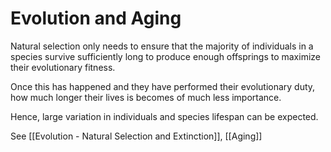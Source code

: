 # Evolution and Aging
Natural selection only needs to ensure that the majority of individuals in a species survive sufficiently long to produce enough offsprings to maximize their evolutionary fitness. 

Once this has happened and they have performed their evolutionary duty, how much longer their lives is becomes of much less importance. 

Hence, large variation in individuals and species lifespan can be expected.

See [[Evolution - Natural Selection and Extinction]], [[Aging]]